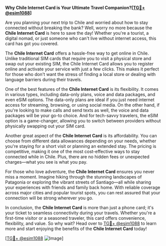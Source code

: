 **Why Chile Internet Card is Your Ultimate Travel Companion?[[TG💪+ @esim1088](https://t.me/s/esim1088)]**

Are you planning your next trip to Chile and worried about how to stay connected without breaking the bank? Well, worry no more because the **Chile Internet Card** is here to save the day! Whether you're a tourist, a digital nomad, or just someone who can't live without internet access, this card has got you covered.

The **Chile Internet Card** offers a hassle-free way to get online in Chile. Unlike traditional SIM cards that require you to visit a physical store and swap out your existing SIM, the Chile Internet Card allows you to register online and activate your service with just a few clicks. This makes it perfect for those who don't want the stress of finding a local store or dealing with language barriers during their travels.

One of the best features of the **Chile Internet Card** is its flexibility. It comes in various types, including data-only plans, voice and data packages, and even eSIM options. The data-only plans are ideal if you just need internet access for streaming, browsing, or using social media. On the other hand, if you're looking to make calls and send texts as well, the voice and data packages will be your go-to choice. And for tech-savvy travelers, the eSIM option is a game-changer, allowing you to switch between providers without physically swapping out your SIM card.

Another great aspect of the **Chile Internet Card** is its affordability. You can choose from different data allowances depending on your needs, whether you're staying for a short visit or planning an extended stay. The pricing is competitive, making it one of the most cost-effective ways to stay connected while in Chile. Plus, there are no hidden fees or unexpected charges—what you see is what you pay.

For those who love adventure, the **Chile Internet Card** ensures you never miss a moment. Imagine hiking through the stunning landscapes of Patagonia or exploring the vibrant streets of Santiago—all while sharing your experiences with friends and family back home. With reliable coverage across major cities and popular tourist spots, you can rest assured that your connection will be strong wherever you go.

In conclusion, the **Chile Internet Card** is more than just a phone card; it's your ticket to seamless connectivity during your travels. Whether you're a first-time visitor or a seasoned traveler, this card offers convenience, flexibility, and value. So why wait? Head over to [TG💪+ @esim1088](https://t.me/s/esim1088) to learn more and start enjoying the benefits of the **Chile Internet Card** today!

[[TG💪+ @esim1088](https://t.me/s/esim1088) ![Image](https://i.postimg.cc/Y0z9fWf4/image.png)]
